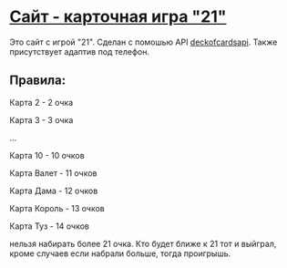 # [Сайт - карточная игра "21"](https://chubur-21ochko.vercel.app/)

Это сайт с игрой "21". Сделан с помошью API [deckofcardsapi](https://deckofcardsapi.com). Также присутствует адаптив под телефон.

## Правила:

Карта 2 - 2 очка

Карта 3 - 3 очка

...

Карта 10 - 10 очков

Карта Валет - 11 очков

Карта Дама - 12 очков

Карта Король - 13 очков

Карта Туз - 14 очков

нельзя набирать более 21 очка. Кто будет ближе к 21 тот и выйграл, кроме случаев если набрали больше, тогда проигрышь.
